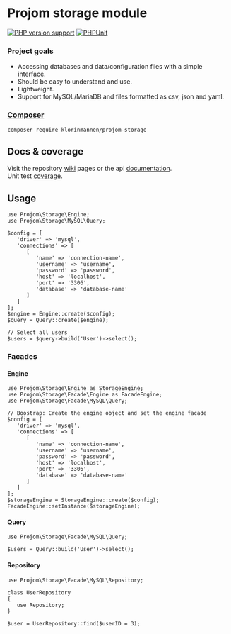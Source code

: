 # Projom storage module
[![PHP version support][php-version-badge]][php]
[![PHPUnit][phpunit-ci-badge]][phpunit-action]

[php-version-badge]: https://img.shields.io/badge/php-%5E8.2-7A86B8
[php]: https://www.php.net/supported-versions.php
[phpunit-action]: https://github.com/Klorinmannen/projom-storage/actions
[phpunit-ci-badge]: https://github.com/Klorinmannen/projom-storage/workflows/PHPUnit/badge.svg

### Project goals
* Accessing databases and data/configuration files with a simple interface.
* Should be easy to understand and use.
* Lightweight.
* Support for MySQL/MariaDB and files formatted as csv, json and yaml.

###  [Composer](https://getcomposer.org/doc/00-intro.md)
````
composer require klorinmannen/projom-storage
````

## Docs & coverage
Visit the repository [wiki](https://github.com/Klorinmannen/projom-storage/wiki) pages or the api [documentation](https://projom.se/docs/projom-storage-phpdoc/).
<br>Unit test [coverage](https://projom.se/docs/projom-storage-phpunit/).

## Usage
````
use Projom\Storage\Engine;
use Projom\Storage\MySQL\Query;

$config = [ 
   'driver' => 'mysql',
   'connections' => [
      [
         'name' => 'connection-name',
         'username' => 'username',
         'password' => 'password',
         'host' => 'localhost',
         'port' => '3306',
         'database' => 'database-name'
      ]
   ]
];
$engine = Engine::create($config);
$query = Query::create($engine);

// Select all users
$users = $query->build('User')->select();
````

### Facades

#### Engine
````
use Projom\Storage\Engine as StorageEngine;
use Projom\Storage\Facade\Engine as FacadeEngine;
use Projom\Storage\Facade\MySQL\Query;

// Boostrap: Create the engine object and set the engine facade
$config = [ 
   'driver' => 'mysql',
   'connections' => [
      [
         'name' => 'connection-name',
         'username' => 'username',
         'password' => 'password',
         'host' => 'localhost',
         'port' => '3306',
         'database' => 'database-name'
      ]
   ]
];
$storageEngine = StorageEngine::create($config);
FacadeEngine::setInstance($storageEngine);
````
#### Query
````
use Projom\Storage\Facade\MySQL\Query;

$users = Query::build('User')->select();
````
#### Repository 
````
use Projom\Storage\Facade\MySQL\Repository;

class UserRepository 
{
   use Repository;
}

$user = UserRepository::find($userID = 3);
````

